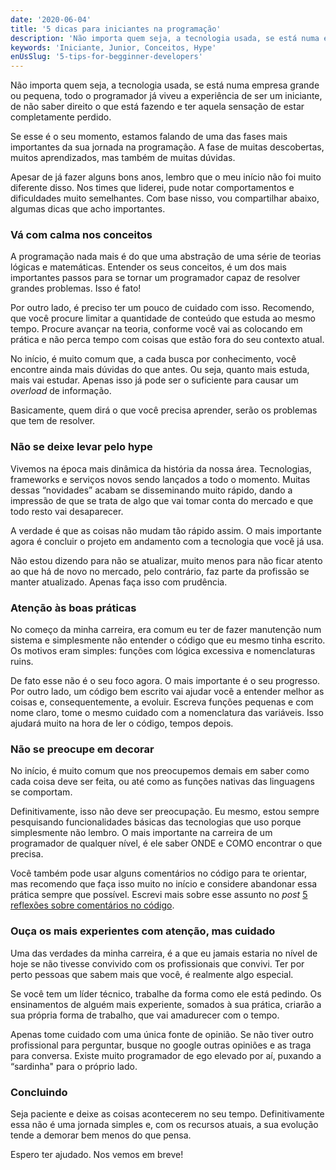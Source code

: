 ```yaml
---
date: '2020-06-04'
title: '5 dicas para iniciantes na programação'
description: 'Não importa quem seja, a tecnologia usada, se está numa empresa grande ou pequena, todo o programador já viveu a experiência de ser um iniciante, de não saber direito o que está fazendo e ter aquela sensação de estar completamente perdido.'
keywords: 'Iniciante, Junior, Conceitos, Hype'
enUsSlug: '5-tips-for-begginner-developers'
---
```


Não importa quem seja, a tecnologia usada, se está numa empresa grande ou pequena, todo o programador já viveu a
experiência de ser um iniciante, de não saber direito o que está fazendo e ter aquela sensação de estar completamente
perdido.

Se esse é o seu momento, estamos falando de uma das fases mais importantes da sua jornada na programação. A fase de
muitas descobertas, muitos aprendizados, mas também de muitas dúvidas.

Apesar de já fazer alguns bons anos, lembro que o meu início não foi muito diferente disso. Nos times que liderei, pude
notar comportamentos e dificuldades muito semelhantes. Com base nisso, vou compartilhar abaixo, algumas dicas que acho
importantes.

### Vá com calma nos conceitos

A programação nada mais é do que uma abstração de uma série de teorias lógicas e matemáticas. Entender os seus
conceitos, é um dos mais importantes passos para se tornar um programador capaz de resolver grandes problemas. Isso é
fato!

Por outro lado, é preciso ter um pouco de cuidado com isso. Recomendo, que você procure limitar a quantidade de conteúdo
que estuda ao mesmo tempo. Procure avançar na teoria, conforme você vai as colocando em prática e não perca tempo com
coisas que estão fora do seu contexto atual.

No início, é muito comum que, a cada busca por conhecimento, você encontre ainda mais dúvidas do que antes. Ou seja,
quanto mais estuda, mais vai estudar. Apenas isso já pode ser o suficiente para causar um _overload_ de informação.

Basicamente, quem dirá o que você precisa aprender, serão os problemas que tem de resolver.

### Não se deixe levar pelo hype

Vivemos na época mais dinâmica da história da nossa área. Tecnologias, frameworks e serviços novos sendo lançados a todo
o momento. Muitas dessas “novidades” acabam se disseminando muito rápido, dando a impressão de que se trata de algo que
vai tomar conta do mercado e que todo resto vai desaparecer.

A verdade é que as coisas não mudam tão rápido assim. O mais importante agora é concluir o projeto em andamento com a
tecnologia que você já usa.

Não estou dizendo para não se atualizar, muito menos para não ficar atento ao que há de novo no mercado, pelo contrário,
faz parte da profissão se manter atualizado. Apenas faça isso com prudência.

### Atenção às boas práticas

No começo da minha carreira, era comum eu ter de fazer manutenção num sistema e simplesmente não entender o código que
eu mesmo tinha escrito. Os motivos eram simples: funções com lógica excessiva e nomenclaturas ruins.

De fato esse não é o seu foco agora. O mais importante é o seu progresso. Por outro lado, um código bem escrito vai
ajudar você a entender melhor as coisas e, consequentemente, a evoluir. Escreva funções pequenas e com nome claro, tome
o mesmo cuidado com a nomenclatura das variáveis. Isso ajudará muito na hora de ler o código, tempos depois.

### Não se preocupe em decorar

No início, é muito comum que nos preocupemos demais em saber como cada coisa deve ser feita, ou até como as funções
nativas das linguagens se comportam.

Definitivamente, isso não deve ser preocupação. Eu mesmo, estou sempre pesquisando funcionalidades básicas das
tecnologias que uso porque simplesmente não lembro. O mais importante na carreira de um programador de qualquer nível, é
ele saber ONDE e COMO encontrar o que precisa.

Você também pode usar alguns comentários no código para te orientar, mas recomendo que faça isso muito no início e
considere abandonar essa prática sempre que possível. Escrevi mais sobre esse assunto no
_post_ [5 reflexões sobre comentários no código](/blog/posts/5-reflexoes-sobre-comentarios-no-codigo/).

### Ouça os mais experientes com atenção, mas cuidado

Uma das verdades da minha carreira, é a que eu jamais estaria no nível de hoje se não tivesse convivido com os
profissionais que convivi. Ter por perto pessoas que sabem mais que você, é realmente algo especial.

Se você tem um líder técnico, trabalhe da forma como ele está pedindo. Os ensinamentos de alguém mais experiente,
somados à sua prática, criarão a sua própria forma de trabalho, que vai amadurecer com o tempo.

Apenas tome cuidado com uma única fonte de opinião. Se não tiver outro profissional para perguntar, busque no google
outras opiniões e as traga para conversa. Existe muito programador de ego elevado por aí, puxando a “sardinha" para o
próprio lado.

### Concluindo

Seja paciente e deixe as coisas acontecerem no seu tempo. Definitivamente essa não é uma jornada simples e, com os
recursos atuais, a sua evolução tende a demorar bem menos do que pensa.

Espero ter ajudado. Nos vemos em breve!
